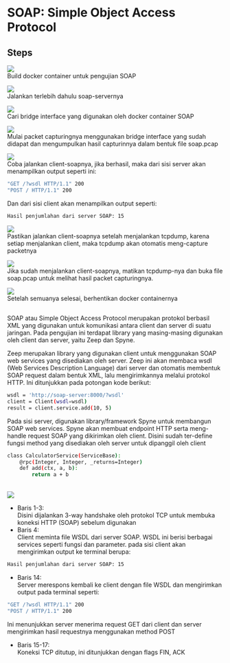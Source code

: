 # SOAP: Simple Object Access Protocol

## Steps

<img src="https://media0.giphy.com/media/v1.Y2lkPTc5MGI3NjExaTBla3k0cmJkOHJidmNyNXF4ZnFvc2RrMG8yeThwejZreHV0OWg2YyZlcD12MV9pbnRlcm5hbF9naWZfYnlfaWQmY3Q9Zw/usO1YBFuNt0SeW5lb7/giphy.gif"><br>
Build docker container untuk pengujian SOAP

<img src="https://media4.giphy.com/media/v1.Y2lkPTc5MGI3NjExdXRsZ3JzbGtzMXgxejYyOW05MHZqZzE2dDlkaGNnY3k4djljbHFoZSZlcD12MV9pbnRlcm5hbF9naWZfYnlfaWQmY3Q9Zw/NvbYtQTzgS6HdGRHOv/giphy.gif"><br>
Jalankan terlebih dahulu soap-servernya

<img src="https://media1.giphy.com/media/v1.Y2lkPTc5MGI3NjExaHkxb2MzNHUxdHVuYzJ3Znh6dTZrbmhhODJ3NTRmc3VmbWU1YW1tdSZlcD12MV9pbnRlcm5hbF9naWZfYnlfaWQmY3Q9Zw/FwNRk6GCNR2nYwe0V0/giphy.gif"><br>
Cari bridge interface yang digunakan oleh docker container SOAP

<img src="https://media1.giphy.com/media/v1.Y2lkPTc5MGI3NjExdjMyM3N3bjF2NDN3Y3d6anA3MWw4MzdpY2RuZjI5NWpoZnRiZDNxYiZlcD12MV9pbnRlcm5hbF9naWZfYnlfaWQmY3Q9Zw/Ss3tl1tzetLtsaRqba/giphy.gif"><br>
Mulai packet capturingnya menggunakan bridge interface yang sudah didapat dan mengumpulkan hasil capturinnya dalam bentuk file soap.pcap

<img src="https://media4.giphy.com/media/v1.Y2lkPTc5MGI3NjExNmhlY3Z0ZHBzNTVtNDFvZ2RieXExYWN3bjRwbGw2ZnNkcG5mOXljaCZlcD12MV9pbnRlcm5hbF9naWZfYnlfaWQmY3Q9Zw/Ze0wiCVWrjgmvNLWv5/giphy.gif"><br>
Coba jalankan client-soapnya, jika berhasil, maka dari sisi server akan menampilkan output seperti ini:
```bash
"GET /?wsdl HTTP/1.1" 200
"POST / HTTP/1.1" 200
```

Dan dari sisi client akan menampilkan output seperti:
```bash
Hasil penjumlahan dari server SOAP: 15
```

<img src="https://media1.giphy.com/media/v1.Y2lkPTc5MGI3NjExMWY1ZmkyNXVkcHdzaHJxZmQwMzc5NGRodHd0MmlxNWh1Y3F4ZTY3aiZlcD12MV9pbnRlcm5hbF9naWZfYnlfaWQmY3Q9Zw/IdzHvDQ1MwFeHsCgk2/giphy.gif"><br>
Pastikan jalankan client-soapnya setelah menjalankan tcpdump, karena setiap menjalankan client, maka tcpdump akan otomatis meng-capture packetnya 

<img src="https://media3.giphy.com/media/v1.Y2lkPTc5MGI3NjExM2o1bW1qNXRoc2JyZHRtNHdrd2U2OGxmaWVhZjBoMHc2MDdkY3NhNSZlcD12MV9pbnRlcm5hbF9naWZfYnlfaWQmY3Q9Zw/ysdpMcMYzz4QOjtcD5/giphy.gif"><br>
Jika sudah menjalankan client-soapnya, matikan tcpdump-nya dan buka file soap.pcap untuk melihat hasil packet capturingnya.

<img src="https://media0.giphy.com/media/v1.Y2lkPTc5MGI3NjExdmZ1Z2c2bnF1enRhZWV0OW95OHZrcjQ3MGN4cGt5Ym92dm0xY3VlMCZlcD12MV9pbnRlcm5hbF9naWZfYnlfaWQmY3Q9Zw/Hvhbs8hvatmg7XKTXU/giphy.gif"><br>
Setelah semuanya selesai, berhentikan docker containernya

##
SOAP atau Simple Object Access Protocol merupakan protokol berbasil XML yang digunakan untuk komunikasi antara client dan server di suatu jaringan. Pada pengujian ini terdapat library yang masing-masing digunakan oleh client dan server, yaitu Zeep dan Spyne.

Zeep merupakan library yang digunakan client untuk menggunakan SOAP web services yang disediakan oleh server. Zeep ini akan membaca wsdl (Web Services Description Language) dari server dan otomatis membentuk SOAP request dalam bentuk XML, lalu mengirimkannya melalui protokol HTTP. Ini ditunjukkan pada potongan kode berikut:

```bash
wsdl = 'http://soap-server:8000/?wsdl'
client = Client(wsdl=wsdl)
result = client.service.add(10, 5)
```

Pada sisi server, digunakan library/framework Spyne untuk membangun SOAP web services. Spyne akan membuat endpoint HTTP serta meng-handle request SOAP yang dikirimkan oleh client. Disini sudah ter-define fungsi method yang disediakan oleh server untuk dipanggil oleh client

```bash
class CalculatorService(ServiceBase):
    @rpc(Integer, Integer, _returns=Integer)
    def add(ctx, a, b):
        return a + b
```
<br>
<img src="https://i.imgur.com/qoJNPFZ.png"><br>

- Baris 1-3:<br>
Disini dijalankan 3-way handshake oleh protokol TCP untuk membuka koneksi HTTP (SOAP) sebelum digunakan
- Baris 4:<br>
Client meminta file WSDL dari server SOAP. WSDL ini berisi berbagai services seperti fungsi dan parameter. pada sisi client akan mengirimkan output ke terminal berupa:
```bash
Hasil penjumlahan dari server SOAP: 15
```
- Baris 14:<br>
Server merespons kembali ke client dengan file WSDL dan mengirimkan output pada terminal seperti:
```bash
"GET /?wsdl HTTP/1.1" 200
"POST / HTTP/1.1" 200
```
Ini menunjukkan server menerima request GET dari client dan server mengirimkan hasil requestnya menggunakan method POST
- Baris 15-17:<br>
Koneksi TCP ditutup, ini ditunjukkan dengan flags FIN, ACK